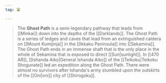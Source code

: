 ```yaml
---
tag: 🛣️

---
```

> The **Ghost Path** is a semi-legendary pathway that leads from [[Minkai]] down into the depths of the  [[Darklands]]. The Ghost Path is a series of ledges and caves that lead from an extinguished caldera on [[Mount Kumijinja]] in the [[Ikkaku Peninsula]] into [[Sekamina]]. The Ghost Path ends in an immense shaft that is the only place in the whole of Sekamina that is exposed to direct [[Sun|sunlight]].
> In [[470 AR]], [[Ishanda Aiko|General Ishanda Aiko]] of the [[Teikoku|Teikoku Shogunate]] led an expedition along the Ghost Path. There were almost no survivors after Ishanda's army stumbled upon the outskirts of the [[Oni|oni]] city of [[Shirogoku]].








